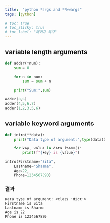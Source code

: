 ```yaml
---
title:  "python *args and **kwargs"
tags: [python]

# toc: true
# toc_sticky: true
# toc_label: "페이지 목차"
---
```


## variable length arguments
```python
def adder(*num):
    sum = 0
    
    for n in num:
        sum = sum + n

    print("Sum:",sum)

adder(3,5)
adder(4,5,6,7)
adder(1,2,3,5,6)
```


## variable keyword arguments
```python
def intro(**data):
    print("Data type of argument:",type(data))

    for key, value in data.items():
        print(f"{key} is {value}")

intro(Firstname="Sita", 
    Lastname="Sharma", 
    Age=22, 
    Phone=1234567890)
```

### 결과
```
Data type of argument: <class 'dict'>
Firstname is Sita
Lastname is Sharma
Age is 22
Phone is 1234567890
```